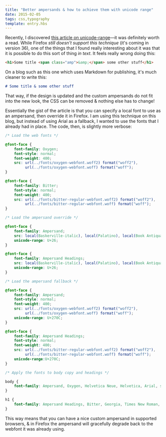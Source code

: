 ```yaml
---
title: "Better ampersands & how to achieve them with unicode range"
date: 2015-02-05
tags: css,typography
template: entry.hbs
---
```


Recently, I discovered [this article on unicode-range](http://24ways.org/2011/creating-custom-font-stacks-with-unicode-range/)&mdash;it was definitely worth a read. While Firefox *still doesn't support this technique* (it's coming in version 36), one of the things that I found really interesting about it was that it is possible to do this sort of thing *in text*. It feels really wrong doing this:

```html
<h1>Some title <span class="amp">&amp;</span> some other stuff</h1>
```

On a blog such as this one which uses Markdown for publishing, it's much cleaner to write this:

```markdown
# Some title & some other stuff
```

That way, if the design is updated and the custom ampersands do not fit into the new look, the CSS can be removed & nothing else has to change!

Essentially the gist of the article is that you can specify a local font to use as an ampersand, then override it in Firefox. I am using this technique on this blog, but instead of using Arial as a fallback, I wanted to use the fonts that I already had in place. The code, then, is slightly more verbose:

```css
/* Load the web fonts */

@font-face {
    font-family: Oxygen;
    font-style: normal;
    font-weight: 400;
    src: url(../fonts/oxygen-webfont.woff2) format("woff2"),
         url(../fonts/oxygen-webfont.woff) format("woff");
}

@font-face {
    font-family: Bitter;
    font-style: normal;
    font-weight: 400;
    src: url(../fonts/bitter-regular-webfont.woff2) format("woff2"),
         url(../fonts/bitter-regular-webfont.woff) format("woff");
}

/* Load the ampersand override */

@font-face {
    font-family: Ampersand;
    src: local(Baskerville-italic), local(Palatino), local(Book Antiqua);
    unicode-range: U+26;
}

@font-face {
    font-family: Ampersand Headings;
    src: local(Baskerville-italic), local(Palatino), local(Book Antiqua);
    unicode-range: U+26;
}

/* Load the ampersand fallback */

@font-face {
    font-family: Ampersand;
    font-style: normal;
    font-weight: 400;
    src: url(../fonts/oxygen-webfont.woff2) format("woff2"),
         url(../fonts/oxygen-webfont.woff) format("woff");
    unicode-range: U+270C;
}

@font-face {
    font-family: Ampersand Headings;
    font-style: normal;
    font-weight: 400;
    src: url(../fonts/bitter-regular-webfont.woff2) format("woff2"),
         url(../fonts/bitter-regular-webfont.woff) format("woff");
    unicode-range:U+270C;
}

/* Apply the fonts to body copy and headings */

body {
    font-family: Ampersand, Oxygen, Helvetica Neue, Helvetica, Arial, sans-serif;
}

h1 {
    font-family: Ampersand Headings, Bitter, Georgia, Times New Roman, Times, serif;
}
```

This way means that you can have a nice custom ampersand in supported browsers, & in Firefox the ampersand will gracefully degrade back to the webfont it was already using.
